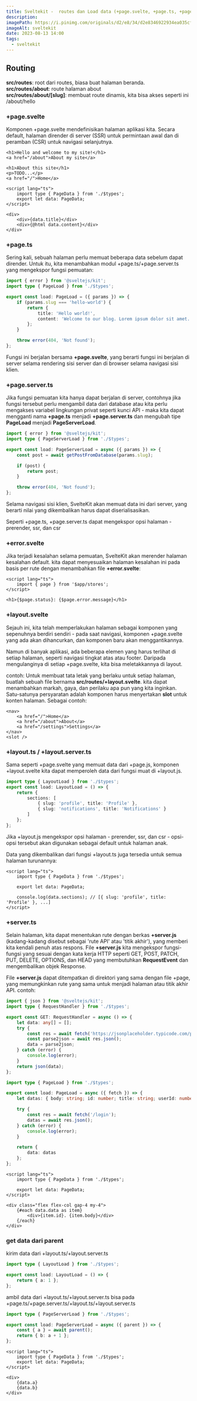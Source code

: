 ```yaml
---
title: Sveltekit -  routes dan Load data (+page.svelte, +page.ts, +page.server.ts, +error.svelte, +layout.svelte, +layout.ts, +layout.server.ts, +server.ts)
description:
imagePath: https://i.pinimg.com/originals/d2/e8/34/d2e8346922934ea035cf7c5a8b477ad8.jpg
imageAlt: sveltekit
date: 2023-08-13 14:00
tags:
  - sveltekit
---
```


## Routing

**src/routes**: root dari routes, biasa buat halaman beranda. <br>
**src/routes/about**: route halaman about <br>
**src/routes/about/[slug]**: membuat route dinamis, kita bisa akses seperti ini /about/hello

### +page.svelte

Komponen +page.svelte mendefinisikan halaman aplikasi kita. Secara default, halaman dirender di server (SSR) untuk permintaan awal dan di peramban (CSR) untuk navigasi selanjutnya.

```svelte title="src/routes/+page.svelte"
<h1>Hello and welcome to my site!</h1>
<a href="/about">About my site</a>
```

```svelte title="src/routes/about/+page.svelte"
<h1>About this site</h1>
<p>TODO...</p>
<a href="/">Home</a>
```

```svelte title="src/routes/about/[slug]/+page.svelte"
<script lang="ts">
	import type { PageData } from './$types';
	export let data: PageData;
</script>

<div>
	<div>{data.title}</div>
	<div>{@html data.content}</div>
</div>
```

### +page.ts

Sering kali, sebuah halaman perlu memuat beberapa data sebelum dapat dirender. Untuk itu, kita menambahkan modul +page.ts/+page.server.ts yang mengekspor fungsi pemuatan:

```ts title="+page.ts/+page.server.ts"
import { error } from '@sveltejs/kit';
import type { PageLoad } from './$types';

export const load: PageLoad = ({ params }) => {
	if (params.slug === 'hello-world') {
		return {
			title: 'Hello world!',
			content: 'Welcome to our blog. Lorem ipsum dolor sit amet...'
		};
	}

	throw error(404, 'Not found');
};
```

Fungsi ini berjalan bersama **+page.svelte**, yang berarti fungsi ini berjalan di server selama rendering sisi server dan di browser selama navigasi sisi klien.

### +page.server.ts

Jika fungsi pemuatan kita hanya dapat berjalan di server, contohnya jika fungsi tersebut perlu mengambil data dari database atau kita perlu mengakses variabel lingkungan privat seperti kunci API - maka kita dapat mengganti nama **+page.ts** menjadi **+page.server.ts** dan mengubah tipe **PageLoad** menjadi **PageServerLoad**.

```ts title="+page.server.ts"
import { error } from '@sveltejs/kit';
import type { PageServerLoad } from './$types';

export const load: PageServerLoad = async ({ params }) => {
	const post = await getPostFromDatabase(params.slug);

	if (post) {
		return post;
	}

	throw error(404, 'Not found');
};
```

Selama navigasi sisi klien, SvelteKit akan memuat data ini dari server, yang berarti nilai yang dikembalikan harus dapat diserialisasikan.

Seperti +page.ts, +page.server.ts dapat mengekspor opsi halaman - prerender, ssr, dan csr

### +error.svelte

Jika terjadi kesalahan selama pemuatan, SvelteKit akan merender halaman kesalahan default. kita dapat menyesuaikan halaman kesalahan ini pada basis per rute dengan menambahkan file **+error.svelte**:

```svelte title="src/routes/blog/[slug]/+error.svelte"
<script lang="ts">
	import { page } from '$app/stores';
</script>

<h1>{$page.status}: {$page.error.message}</h1>
```

### +layout.svelte

Sejauh ini, kita telah memperlakukan halaman sebagai komponen yang sepenuhnya berdiri sendiri - pada saat navigasi, komponen +page.svelte yang ada akan dihancurkan, dan komponen baru akan menggantikannya.

Namun di banyak aplikasi, ada beberapa elemen yang harus terlihat di setiap halaman, seperti navigasi tingkat atas atau footer. Daripada mengulanginya di setiap +page.svelte, kita bisa meletakkannya di layout.

contoh:
Untuk membuat tata letak yang berlaku untuk setiap halaman, buatlah sebuah file bernama **src/routes/+layout.svelte**. kita dapat menambahkan markah, gaya, dan perilaku apa pun yang kita inginkan. Satu-satunya persyaratan adalah komponen harus menyertakan **slot** untuk konten halaman. Sebagai contoh:

```svelte title="src/routes/+layout.svelte"
<nav>
	<a href="/">Home</a>
	<a href="/about">About</a>
	<a href="/settings">Settings</a>
</nav>
<slot />
```

### +layout.ts / +layout.server.ts

Sama seperti +page.svelte yang memuat data dari +page.js, komponen +layout.svelte kita dapat memperoleh data dari fungsi muat di +layout.js.

```ts title="src/routes/settings/+layout.ts"
import type { LayoutLoad } from './$types';
export const load: LayoutLoad = () => {
	return {
		sections: [
			{ slug: 'profile', title: 'Profile' },
			{ slug: 'notifications', title: 'Notifications' }
		]
	};
};
```

Jika +layout.js mengekspor opsi halaman - prerender, ssr, dan csr - opsi-opsi tersebut akan digunakan sebagai default untuk halaman anak.

Data yang dikembalikan dari fungsi +layout.ts juga tersedia untuk semua halaman turunannya:

```svelte title="src/routes/+page.svelte"
<script lang="ts">
	import type { PageData } from './$types';

	export let data: PageData;

	console.log(data.sections); // [{ slug: 'profile', title: 'Profile' }, ...]
</script>
```

### +server.ts

Selain halaman, kita dapat menentukan rute dengan berkas **+server.js** (kadang-kadang disebut sebagai 'rute API' atau 'titik akhir'), yang memberi kita kendali penuh atas respons. File **+server.js** kita mengekspor fungsi-fungsi yang sesuai dengan kata kerja HTTP seperti GET, POST, PATCH, PUT, DELETE, OPTIONS, dan HEAD yang membutuhkan **RequestEvent** dan mengembalikan objek Response.

File **+server.js** dapat ditempatkan di direktori yang sama dengan file +page, yang memungkinkan rute yang sama untuk menjadi halaman atau titik akhir API. contoh:

```ts title="src/routes/+server.ts"
import { json } from '@sveltejs/kit';
import type { RequestHandler } from './$types';

export const GET: RequestHandler = async () => {
	let data: any[] = [];
	try {
		const res = await fetch('https://jsonplaceholder.typicode.com/posts');
		const parse2json = await res.json();
		data = parse2json;
	} catch (error) {
		console.log(error);
	}
	return json(data);
};
```

```ts title="src/routes/+page.ts"
import type { PageLoad } from './$types';

export const load: PageLoad = async ({ fetch }) => {
	let datas: { body: string; id: number; title: string; userId: number }[] = [];

	try {
		const res = await fetch('/login');
		datas = await res.json();
	} catch (error) {
		console.log(error);
	}

	return {
		data: datas
	};
};
```

```svelte title="src/routes/+page.svelte"
<script lang="ts">
	import type { PageData } from './$types';

	export let data: PageData;
</script>

<div class="flex flex-col gap-4 my-4">
	{#each data.data as item}
		<div>{item.id}. {item.body}</div>
	{/each}
</div>
```

### get data dari parent

kirim data dari +layout.ts/+layout.server.ts

```ts title="src/routes/+layout.ts"
import type { LayoutLoad } from './$types';

export const load: LayoutLoad = () => {
	return { a: 1 };
};
```

ambil data dari +layout.ts/+layout.server.ts
bisa pada +page.ts/+page.server.ts/+layout.ts/+layout.server.ts

```ts title="src/routes/aa/+layout.ts"
import type { PageServerLoad } from './$types';

export const load: PageServerLoad = async ({ parent }) => {
	const { a } = await parent();
	return { b: a + 1 };
};
```

```svelte title="src/routes/aa/+page.svelte"
<script lang="ts">
	import type { PageData } from './$types';
	export let data: PageData;
</script>

<div>
	{data.a}
	{data.b}
</div>
```
